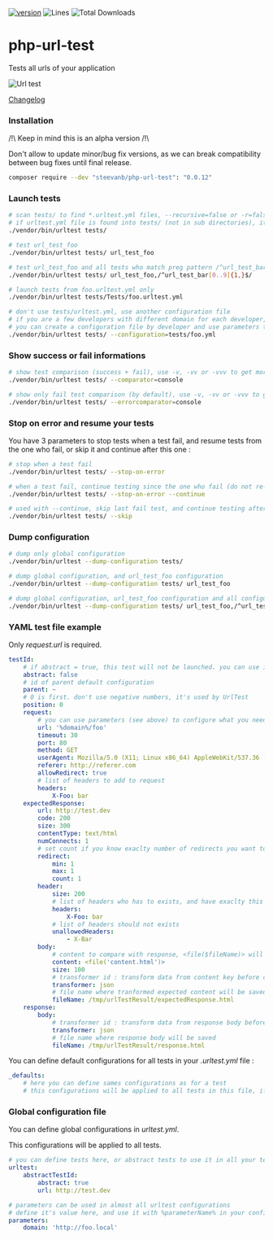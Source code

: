 [![version](https://img.shields.io/badge/alpha-0.0.12-red.svg)](https://github.com/steevanb/php-url-test/tree/0.0.12)
![Lines](https://img.shields.io/badge/code%20lines-3668-green.svg)
![Total Downloads](https://poser.pugx.org/steevanb/php-url-test/downloads)

php-url-test
============

Tests all urls of your application

![Url test](example.jpg)

[Changelog](changelog.md)

### Installation

/!\ Keep in mind this is an alpha version /!\

Don't allow to update minor/bug fix versions, as we can break compatibility between bug fixes until final release.

```bash
composer require --dev "steevanb/php-url-test": "0.0.12"
```

### Launch tests

```bash
# scan tests/ to find *.urltest.yml files, --recursive=false or -r=false to not do it recursively
# if urltest.yml file is found into tests/ (not in sub directories), it will be used for default configuration file
./vendor/bin/urltest tests/

# test url_test_foo
./vendor/bin/urltest tests/ url_test_foo

# test url_test_foo and all tests who match preg pattern /^url_test_bar[0..9]{1,}$/
./vendor/bin/urltest tests/ url_test_foo,/^url_test_bar[0..9]{1,}$/

# launch tests from foo.urltest.yml only
./vendor/bin/urltest tests/Tests/foo.urltest.yml

# don't use tests/urltest.yml, use another configuration file
# if you are a few developers with different domain for each developer,
# you can create a configuration file by developer and use parameters to configure it
./vendor/bin/urltest tests/ --configuration=tests/foo.yml
```
### Show success or fail informations

```bash
# show test comparison (success + fail), use -v, -vv or -vvv to get more informations
./vendor/bin/urltest tests/ --comparator=console

# show only fail test comparison (by default), use -v, -vv or -vvv to get more informations
./vendor/bin/urltest tests/ --errorcomparator=console
```

### Stop on error and resume your tests

You have 3 parameters to stop tests when a test fail, and resume tests from the one who fail, or skip it and continue after this one :

```bash
# stop when a test fail
./vendor/bin/urltest tests/ --stop-on-error

# when a test fail, continue testing since the one who fail (do not re-test previous ones)
./vendor/bin/urltest tests/ --stop-on-error --continue

# used with --continue, skip last fail test, and continue testing after this one (do not re-test previous ones)
./vendor/bin/urltest tests/ --skip
```

### Dump configuration

```bash
# dump only global configuration
./vendor/bin/urltest --dump-configuration tests/

# dump global configuration, and url_test_foo configuration
./vendor/bin/urltest --dump-configuration tests/ url_test_foo

# dump global configuration, url_test_foo configuration and all configurations who id match preg pattern /^url_test_bar[0..9]{1,}$/
./vendor/bin/urltest --dump-configuration tests/ url_test_foo,/^url_test_bar[0..9]{1,}$/
```

### YAML test file example

Only _request.url_ is required.

```yaml
testId:
    # if abstract = true, this test will not be launched. you can use it as default configuration with parent: testId in another test
    abstract: false
    # id of parent default configuration
    parent: ~
    # 0 is first. don't use negative numbers, it's used by UrlTest
    position: 0
    request:
        # you can use parameters (see above) to configure what you need
        url: '%domain%/foo'
        timeout: 30
        port: 80
        method: GET
        userAgent: Mozilla/5.0 (X11; Linux x86_64) AppleWebKit/537.36 (KHTML, like Gecko) Chrome/56.0.2924.87 Safari/537.36
        referer: http://referer.com
        allowRedirect: true
        # list of headers to add to request
        headers:
            X-Foo: bar
    expectedResponse:
        url: http://test.dev
        code: 200
        size: 300
        contentType: text/html
        numConnects: 1
        # set count if you know exaclty number of redirects you want to test, or min/max
        redirect:
            min: 1
            max: 1
            count: 1
        header:
            size: 200
            # list of headers who has to exists, and have exaclty this value
            headers:
                X-Foo: bar
            # list of headers should not exists
            unallowedHeaders:
                - X-Bar
        body:
            # content to compare with response, <file($fileName)> will get content of $fileName
            content: <file('content.html')>
            size: 100
            # transformer id : transform data from content key before comparing it to response
            transformer: json
            # file name where tranformed expected content will be saved, if you need to test your transformer for example
            fileName: /tmp/urlTestResult/expectedResponse.html
    response:
        body:
            # transformer id : transform data from response body before comparing it to expected response
            transformer: json
            # file name where response body will be saved
            fileName: /tmp/urlTestResult/response.html
```

You can define default configurations for all tests in your _.urltest.yml_ file :
```yaml
_defaults:
    # here you can define sames configurations as for a test
    # this configurations will be applied to all tests in this file, if value is not defined, null or ~
```

### Global configuration file

You can define global configurations in _urltest.yml_.

This configurations will be applied to all tests.

```yaml
# you can define tests here, or abstract tests to use it in all your tests
urltest:
    abstractTestId:
        abstract: true
        url: http://test.dev

# parameters can be used in almost all urltest configurations
# define it's value here, and use it with %parameterName% in your configuration
parameters:
    domain: 'http://foo.local'
```
